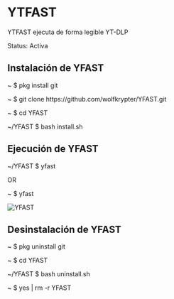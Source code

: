 # YTFAST
YTFAST ejecuta de forma legible YT-DLP

<p>Status: Activa</p>
<h2>Instalación de YFAST</h2>
<p>~ $ pkg install git</p>
<p>~ $ git clone https://github.com/wolfkrypter/YFAST.git</p>


<p>~ $ cd YFAST</p>

<p>~/YFAST $ bash install.sh</p>

<h2>Ejecución de YFAST</h2>

<p>~/YFAST $ yfast</p>
<p>OR</p>
<p>~ $ yfast</p>
<img src="https://i.imgur.com/GrH1u6y.jpeg" alt="YFAST">


<h2>Desinstalación de YFAST</h2>

<p>~ $ pkg uninstall git</p>
<p>~ $ cd YFAST</p>
<p>~/YFAST $ bash uninstall.sh</p>
<p>~ $ yes | rm -r YFAST</p>



